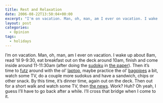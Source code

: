 ```yaml
---
title: Rest and Relaxation
date: 2006-08-22T13:50:04+00:00
excerpt: "I'm on vacation. Man, oh, man, am I ever on vacation. I wake up about 8am, read 'til 9-9:30, eat breakfast out on the"
layout: post
categories:
  - Opinion
tags:
  - holidays
---
```

I&#8217;m on vacation. Man, oh, man, am I ever on vacation. I wake up about 8am, read &#8217;til 9-9:30, eat breakfast out on the deck around 10am, finish and come inside around 11-11:30am (after doing the [sudoku](http://en.wikipedia.org/wiki/Sudoku) in [the paper](http://www.canada.com/saskatoonstarphoenix/)). Then it&#8217;s time to [futz](http://www.thefreedictionary.com/futz) around with the ol&#8217; [laptop](http://www.notebookreview.com/default.asp?newsID=2561), maybe practice the ol&#8217; [bagpipes](http://en.wikipedia.org/wiki/Bagpipes) a bit, watch some TV, do a couple more sudokus and have a sandwich, chips or other snack. By this time, it&#8217;s dinner time, again out on the deck. Then out for a short walk and watch some TV, then [the news](http://www.ctv.ca/ctvnews). Work? Huh? Oh yeah, I guess I&#8217;ll have to go back after a while. I&#8217;ll cross that bridge when I come to it.